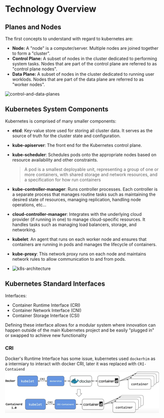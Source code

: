 # Technology Overview

## Planes and Nodes

The first concepts to understand with regard to kubernetes are:

- **Node:** A "node" is a computer/server. Multiple nodes are joined together to form a "cluster".
- **Control Plane:** A subset of nodes in the cluster dedicated to performing system tasks. Nodes that are part of the control plane are referred to as "control plane nodes".
- **Data Plane:** A subset of nodes in the cluster dedicated to running user worklods. Nodes that are part of the data plane are referred to as "worker nodes".

![control-and-data-planes](readme-assets/control-and-data-planes.jpg)

## Kubernetes System Components

Kubernetes is comprised of many smaller components:

- **etcd**: Key-value store used for storing all cluster data. It serves as the source of truth for the cluster state and configuration.

- **kube-apiserver**: The front end for the Kubernetes control plane.

- **kube-scheduler**: Schedules pods onto the appropriate nodes based on resource availability and other constraints.
    >A pod is a smallest deployable unit, representing a group of one or more containers, with shared storage and network resources, and a specification for how run containers

- **kube-controller-manager**: Runs controller processes. Each controller is a separate process that manages routine tasks such as maintaining the desired state of resources, managing replication, handling node operations, etc...

- **cloud-controller-manager**: Integrates with the underlying cloud provider (if running in one) to manage cloud-specific resources. It handles tasks such as managing load balancers, storage, and networking.

- **kubelet**: An agent that runs on each worker node and ensures that containers are running in pods and manages the lifecycle of containers.

- **kube-proxy**: This network proxy runs on each node and maintains network rules to allow communication to and from pods.

- ![k8s-architecture](readme-assets/k8s-architecture.jpg)

## Kubernetes Standard Interfaces 
Interfaces:
- Container Runtime Interface (CRI)
- Container Network Interface (CNI) 
- Container Storage Interface (CSI)

Defining these interface allows for a modular system where innovation can happen outside of the main Kubernetes project and be easily "plugged in" or swapped to achieve new functionality

### CRI
Docker's Runtime Interface has some issue, kubernetes used `dockerhim` as a intermiary to interact with docker CRI,
later it was replaced with `CRI-Contaiend`
![k8s-architecture](readme-assets/CRI.png)